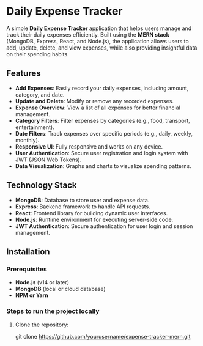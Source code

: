 # Daily Expense Tracker

A simple **Daily Expense Tracker** application that helps users manage and track their daily expenses efficiently. Built using the **MERN stack** (MongoDB, Express, React, and Node.js), the application allows users to add, update, delete, and view expenses, while also providing insightful data on their spending habits.

## Features

- **Add Expenses**: Easily record your daily expenses, including amount, category, and date.
- **Update and Delete**: Modify or remove any recorded expenses.
- **Expense Overview**: View a list of all expenses for better financial management.
- **Category Filters**: Filter expenses by categories (e.g., food, transport, entertainment).
- **Date Filters**: Track expenses over specific periods (e.g., daily, weekly, monthly).
- **Responsive UI**: Fully responsive and works on any device.
- **User Authentication**: Secure user registration and login system with JWT (JSON Web Tokens).
- **Data Visualization**: Graphs and charts to visualize spending patterns.

## Technology Stack

- **MongoDB**: Database to store user and expense data.
- **Express**: Backend framework to handle API requests.
- **React**: Frontend library for building dynamic user interfaces.
- **Node.js**: Runtime environment for executing server-side code.
- **JWT Authentication**: Secure authentication for user login and session management.

## Installation

### Prerequisites

- **Node.js** (v14 or later)
- **MongoDB** (local or cloud database)
- **NPM or Yarn**

### Steps to run the project locally

1. Clone the repository:
   
   git clone https://github.com/yourusername/expense-tracker-mern.git


